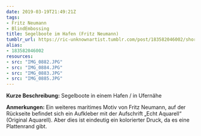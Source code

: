 ```yaml
---
date: 2019-03-19T21:49:21Z
tags:
- Fritz Neumann
- BlindEmbossing
title: Segelboote im Hafen (Fritz Neumann)
tumblr_url: https://ric-unknownartist.tumblr.com/post/183582046002/short-description-sailing-boats-in-a-harbour
alias:
- 183582046002
resources:
- src: "IMG_0882.JPG"
- src: "IMG_0884.JPG"
- src: "IMG_0883.JPG"
- src: "IMG_0885.JPG"
---
```


**Kurze Beschreibung:** Segelboote in einem Hafen / in Ufernähe

**Anmerkungen:** Ein weiteres maritimes Motiv von Fritz Neumann, auf der Rückseite befindet sich ein Aufkleber mit der Aufschrift „Echt Aquarell“ (Original Aquarell). Aber dies ist eindeutig ein kolorierter Druck, da es eine Plattenrand gibt.
